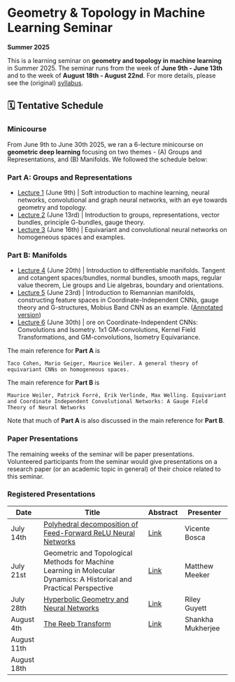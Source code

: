# Geometry & Topology in Machine Learning Seminar
**Summer 2025**  

This is a learning seminar on **geometry and topology in machine learning** in Summer 2025. The seminar runs from the week of **June 9th - June 13th** and to the week of **August 18th - August 22nd**. For more details, please see the (original) [syllabus](syllabus.pdf).

## 🗓️ Tentative Schedule

### Minicourse
From June 9th to June 30th 2025, we ran a 6-lecture minicourse on **geometric deep learning** focusing on two themes - (A) Groups and Representations, and (B) Manifolds. We followed the schedule below:
### Part A: Groups and Representations
- [Lecture 1](lectures/lecture_1.pdf) (June 9th) | Soft introduction to machine learning, neural networks, convolutional and graph neural networks, with an eye towards geometry and topology.
- [Lecture 2](lectures/lecture_2.pdf) (June 13rd) | Introduction to groups, representations, vector bundles, principle G-bundles, gauge theory.
- [Lecture 3](lectures/lecture_3.pdf) (June 16th) | Equivariant and convolutional neural networks on homogeneous spaces and examples.

### Part B: Manifolds
- [Lecture 4](lectures/lecture_4.pdf) (June 20th) | Introduction to differentiable manifolds. Tangent and cotangent spaces/bundles, normal bundles, smooth maps, regular value theorem, Lie groups and Lie algebras, boundary and orientations.
- [Lecture 5](lectures/lecture_5.pdf) (June 23rd) | Introduction to Riemannian manifolds, constructing feature spaces in Coordinate-Independent CNNs, gauge theory and G-structures, Mobius Band CNN as an example. ([Annotated version](lectures/lecture_5_annotated.pdf))
- [Lecture 6](lectures/lecture_6.pdf) (June 30th) | ore on Coordinate-Independent CNNs: Convolutions and Isometry. 1x1 GM-convolutions, Kernel Field Transformations, and GM-convolutions, Isometry Equivariance.

The main reference for **Part A** is
```
Taco Cohen, Mario Geiger, Maurice Weiler. A general theory of equivariant CNNs on homogeneous spaces.
```
The main reference for **Part B** is
```
Maurice Weiler, Patrick Forré, Erik Verlinde, Max Welling. Equivariant and Coordinate Independent Convolutional Networks: A Gauge Field Theory of Neural Networks
```
Note that much of **Part A** is also discussed in the main reference for **Part B**. 

### Paper Presentations

The remaining weeks of the seminar will be paper presentations. Volunteered participants from the seminar would give presentations on a research paper (or an academic topic in general) of their choice related to this seminar.

### Registered Presentations

| Date    | Title | Abstract | Presenter |
| -------- | ------- | ------- |------- |
| July 14th|[Polyhedral decomposition of Feed-Forward ReLU Neural Networks](talks/talk_1.pdf)| [Link](talks/abstract_1.txt) |Vicente Bosca|
| July 21st|Geometric and Topological Methods for Machine Learning in Molecular Dynamics: A Historical and Practical Perspective|[Link](talks/abstract_2.txt)|Matthew Meeker|
| July 28th|[Hyperbolic Geometry and Neural Networks](talks/talk_3.pdf)|[Link](talks/abstract_3.txt)|Riley Guyett|
| August 4th|[The Reeb Transform](talks/talk_4.pdf)|[Link](talks/abstract_4.txt)|Shankha Mukherjee|
| August 11th||||
| August 18th||||
